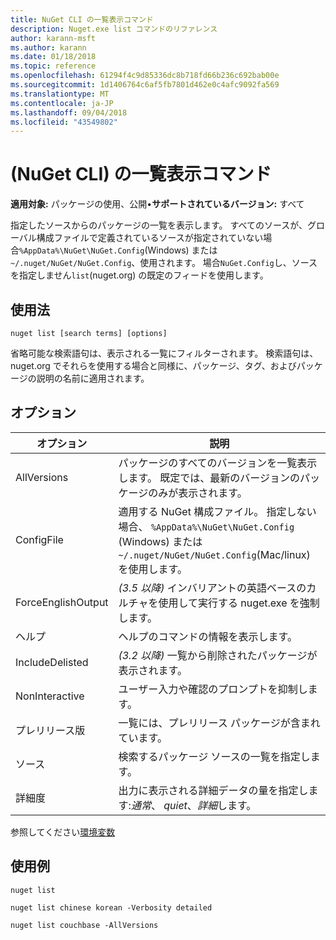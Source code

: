 ```yaml
---
title: NuGet CLI の一覧表示コマンド
description: Nuget.exe list コマンドのリファレンス
author: karann-msft
ms.author: karann
ms.date: 01/18/2018
ms.topic: reference
ms.openlocfilehash: 61294f4c9d85336dc8b718fd66b236c692bab00e
ms.sourcegitcommit: 1d1406764c6af5fb7801d462e0c4afc9092fa569
ms.translationtype: MT
ms.contentlocale: ja-JP
ms.lasthandoff: 09/04/2018
ms.locfileid: "43549802"
---
```

# <a name="list-command-nuget-cli"></a>(NuGet CLI) の一覧表示コマンド

**適用対象:** パッケージの使用、公開&bullet;**サポートされているバージョン:** すべて

指定したソースからのパッケージの一覧を表示します。 すべてのソースが、グローバル構成ファイルで定義されているソースが指定されていない場合`%AppData%\NuGet\NuGet.Config`(Windows) または`~/.nuget/NuGet/NuGet.Config`、使用されます。 場合`NuGet.Config`し、ソースを指定しません`list`(nuget.org) の既定のフィードを使用します。

## <a name="usage"></a>使用法

```cli
nuget list [search terms] [options]
```

省略可能な検索語句は、表示される一覧にフィルターされます。 検索語句は、nuget.org でそれらを使用する場合と同様に、パッケージ、タグ、およびパッケージの説明の名前に適用されます。

## <a name="options"></a>オプション

| オプション | 説明 |
| --- | --- |
| AllVersions | パッケージのすべてのバージョンを一覧表示します。 既定では、最新のバージョンのパッケージのみが表示されます。 |
| ConfigFile | 適用する NuGet 構成ファイル。 指定しない場合、 `%AppData%\NuGet\NuGet.Config` (Windows) または`~/.nuget/NuGet/NuGet.Config`(Mac/linux) を使用します。|
| ForceEnglishOutput | *(3.5 以降)* インバリアントの英語ベースのカルチャを使用して実行する nuget.exe を強制します。 |
| ヘルプ | ヘルプのコマンドの情報を表示します。 |
| IncludeDelisted | *(3.2 以降)* 一覧から削除されたパッケージが表示されます。 |
| NonInteractive | ユーザー入力や確認のプロンプトを抑制します。 |
| プレリリース版 | 一覧には、プレリリース パッケージが含まれています。 |
| ソース | 検索するパッケージ ソースの一覧を指定します。 |
| 詳細度 | 出力に表示される詳細データの量を指定します:*通常*、 *quiet*、*詳細*します。 |

参照してください[環境変数](cli-ref-environment-variables.md)

## <a name="examples"></a>使用例

```cli
nuget list

nuget list chinese korean -Verbosity detailed

nuget list couchbase -AllVersions
```
